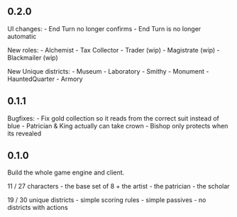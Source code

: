 ## 0.2.0

UI changes:
    - End Turn no longer confirms
    - End Turn is no longer automatic

New roles:
    - Alchemist
    - Tax Collector
    - Trader (wip)
    - Magistrate (wip)
    - Blackmailer (wip)

New Unique districts:
    - Museum 
    - Laboratory 
    - Smithy 
    - Monument 
    - HauntedQuarter 
    - Armory 

## 0.1.1
Bugfixes:
    - Fix gold collection so it reads from the correct suit instead of blue
    - Patrician & King actually can take crown
    - Bishop only protects when its revealed
## 0.1.0
Build the whole game engine and client.

11 / 27 characters
    - the base set of 8 + the artist
    - the patrician
    - the scholar

19 / 30 unique districts
    - simple scoring rules
    - simple passives
    - no districts with actions
